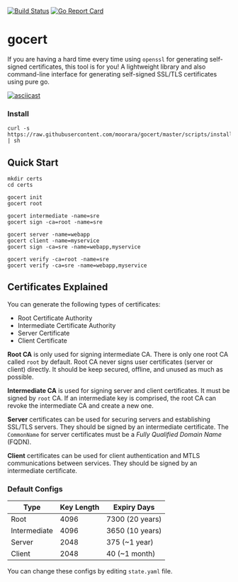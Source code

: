 [![Build Status][travisci-image]][travisci-url]
[![Go Report Card][goreport-image]][goreport-url]

# gocert

If you are having a hard time every time using `openssl` for generating self-signed certificates, this tool is for you!
A lightweight library and also command-line interface for generating self-signed SSL/TLS certificates using pure go.

[![asciicast](https://asciinema.org/a/vGNpB4ClRhBBoR3KOH6EVRzpH.svg)](https://asciinema.org/a/vGNpB4ClRhBBoR3KOH6EVRzpH)

### Install

```
curl -s https://raw.githubusercontent.com/moorara/gocert/master/scripts/install.sh | sh
```

## Quick Start

```
mkdir certs
cd certs

gocert init
gocert root

gocert intermediate -name=sre
gocert sign -ca=root -name=sre

gocert server -name=webapp
gocert client -name=myservice
gocert sign -ca=sre -name=webapp,myservice

gocert verify -ca=root -name=sre
gocert verify -ca=sre -name=webapp,myservice
```

## Certificates Explained

You can generate the following types of certificates:

  * Root Certificate Authority
  * Intermediate Certificate Authority
  * Server Certificate
  * Client Certificate

**Root CA** is only used for signing intermediate CA.
There is only one root CA called `root` by default.
Root CA never signs user certificates (server or client) directly.
It should be keep secured, offline, and unused as much as possible.

**Intermediate CA** is used for signing server and client certificates.
It must be signed by `root` CA.
If an intermediate key is comprised, the root CA can revoke the intermediate CA and create a new one.

**Server** certificates can be used for securing servers and establishing SSL/TLS servers.
They should be signed by an intermediate certificate.
The `CommonName` for server certificates must be a *Fully Qualified Domain Name* (FQDN).

**Client** certificates can be used for client authentication and MTLS communications between services.
They should be signed by an intermediate certificate.

### Default Configs

| Type         | Key Length | Expiry Days     |
| ------------ | ---------- | --------------- |
| Root         | 4096       | 7300 (20 years) |
| Intermediate | 4096       | 3650 (10 years) |
| Server       | 2048       | 375 (~1 year)   |
| Client       | 2048       | 40 (~1 month)   |

You can change these configs by editing `state.yaml` file.


[travisci-url]: https://travis-ci.org/moorara/gocert
[travisci-image]: https://travis-ci.org/moorara/gocert.svg?branch=master

[goreport-url]: https://goreportcard.com/report/github.com/moorara/gocert
[goreport-image]: https://goreportcard.com/badge/github.com/moorara/gocert
